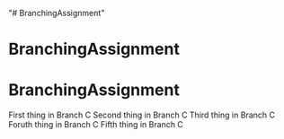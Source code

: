 "# BranchingAssignment" 
# BranchingAssignment
# BranchingAssignment


First thing in Branch C
Second thing in Branch C 
Third thing in Branch C
Foruth thing in Branch C
Fifth thing in Branch C

